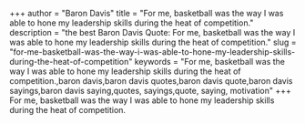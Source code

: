 +++
author = "Baron Davis"
title = "For me, basketball was the way I was able to hone my leadership skills during the heat of competition."
description = "the best Baron Davis Quote: For me, basketball was the way I was able to hone my leadership skills during the heat of competition."
slug = "for-me-basketball-was-the-way-i-was-able-to-hone-my-leadership-skills-during-the-heat-of-competition"
keywords = "For me, basketball was the way I was able to hone my leadership skills during the heat of competition.,baron davis,baron davis quotes,baron davis quote,baron davis sayings,baron davis saying,quotes, sayings,quote, saying, motivation"
+++
For me, basketball was the way I was able to hone my leadership skills during the heat of competition.

